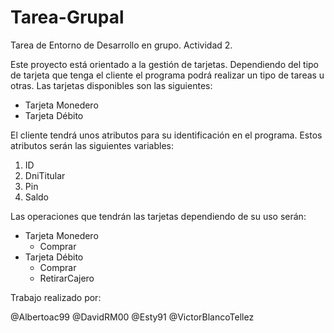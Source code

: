 # Tarea-Grupal
Tarea de Entorno de Desarrollo en grupo. Actividad 2.


Este proyecto está orientado a la gestión de tarjetas.
Dependiendo del tipo de tarjeta que tenga el cliente el programa podrá realizar un tipo de tareas u otras.
Las tarjetas disponibles son las siguientes: 

* Tarjeta Monedero
* Tarjeta Débito

El cliente tendrá unos atributos para su identificación en el programa. Estos atributos serán las siguientes variables:

1. ID
2. DniTitular
3. Pin
4. Saldo

Las operaciones que tendrán las tarjetas dependiendo de su uso serán: 

- Tarjeta Monedero
  - Comprar
- Tarjeta Débito
  - Comprar
  - RetirarCajero



Trabajo realizado por:

@Albertoac99
@DavidRM00
@Esty91
@VictorBlancoTellez

